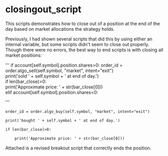 # closingout_script
This scripts demonstrates how to close out of a position at the end of the day based on market allocations the strategy holds.

Previously, I had shown several scripts that did this by using either an internal variable, but some scripts didn't seem to close out
properly. Though there were no errors, the best way to end scripts is with closing all market positions:

'''
if account[self.symbol].position.shares>0:
    order_id = order.algo_sell(self.symbol, "market", intent="exit")   
    print('sold ' + self.symbol + ' at end of day.')    
    if len(bar_close)>0:    
        print('Approximate price: ' + str(bar_close[0]))        
elif account[self.symbol].position.shares<0:

'''

    order_id = order.algo_buy(self.symbol, "market", intent="exit")
    
    print('bought ' + self.symbol + ' at end of day.')
    
    if len(bar_close)>0:
    
        print('Approximate price: ' + str(bar_close[0]))
        
        
        
        
        
Attached is a revised breakout script that correctly ends the position.
